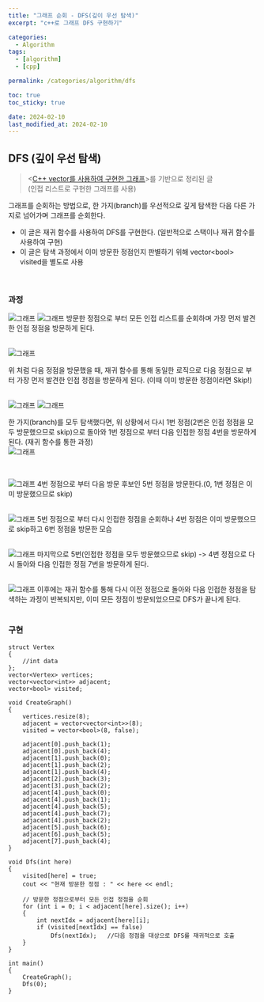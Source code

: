 ```yaml
---
title: "그래프 순회 - DFS(깊이 우선 탐색)"
excerpt: "c++로 그래프 DFS 구현하기"

categories:
  - Algorithm
tags:
  - [algorithm]
  - [cpp]

permalink: /categories/algorithm/dfs

toc: true
toc_sticky: true

date: 2024-02-10
last_modified_at: 2024-02-10
---
```

## DFS (깊이 우선 탐색)
> <[C++ vector를 사용하여 구현한 그래프](https://ms0828.github.io/categories/data_structure/graph)>를 기반으로 정리된 글 <br>(인접 리스트로 구현한 그래프를 사용)

그래프를 순회하는 방법으로, 한 가지(branch)를 우선적으로 깊게 탐색한 다음 다른 가지로 넘어가며 그래프를 순회한다.
* 이 글은 재귀 함수를 사용하여 DFS를 구현한다. (일반적으로 스택이나 재귀 함수를 사용하여 구현)
* 이 글은 탐색 과정에서 이미 방문한 정점인지 판별하기 위해 vector\<bool\> visited을 별도로 사용

<br>


### 과정

![그래프](/assets\images\posts_img\algorithm\dfs1.png)
![그래프](/assets\images\posts_img\algorithm\dfs2.png)
방문한 정점으로 부터 모든 인접 리스트를 순회하며 가장 먼저 발견한 인접 정점을 방문하게 된다. <br>
<br>

![그래프](/assets\images\posts_img\algorithm\dfs3.png)


위 처럼 다음 정점을 방문했을 때, 재귀 함수를 통해 동일한 로직으로 다음 정점으로 부터 가장 먼저 발견한 인접 정점을 방문하게 된다. (이때 이미 방문한 정점이라면 Skip!)<br>
<br>

![그래프](/assets\images\posts_img\algorithm\dfs4.png)
![그래프](/assets\images\posts_img\algorithm\dfs5.png)


한 가지(branch)를 모두 탐색했다면, 위 상황에서 다시 1번 정점(2번은 인접 정점을 모두 방문했으므로 skip)으로 돌아와 1번 정점으로 부터 다음 인접한 정점 4번을 방문하게 된다. (재귀 함수를 통한 과정)<br>
![그래프](/assets\images\posts_img\algorithm\dfs6.png)

<br>


![그래프](/assets\images\posts_img\algorithm\dfs7.png)
4번 정점으로 부터 다음 방문 후보인 5번 정점을 방문한다.(0, 1번 정점은 이미 방문했으므로 skip)<br>
<br>


![그래프](/assets\images\posts_img\algorithm\dfs8.png)
5번 정점으로 부터 다시 인접한 정점을 순회하나 4번 정점은 이미 방문했으므로 skip하고 6번 정점을 방문한 모습<br>
<br>



![그래프](/assets\images\posts_img\algorithm\dfs9.png)
마지막으로 5번(인접한 정점을 모두 방문했으므로 skip) -> 4번 정점으로 다시 돌아와 다음 인접한 정점 7번을 방문하게 된다.<br>
<br>



![그래프](/assets\images\posts_img\algorithm\dfs10.png)
이후에는 재귀 함수를 통해 다시 이전 정점으로 돌아와 다음 인접한 정점을 탐색하는 과정이 반복되지만, 이미 모든 정점이 방문되었으므로 DFS가 끝나게 된다.<br>
<br>


### 구현
```
struct Vertex
{
    //int data
};
vector<Vertex> vertices;
vector<vector<int>> adjacent; 
vector<bool> visited;  

void CreateGraph()
{
    vertices.resize(8);
    adjacent = vector<vector<int>>(8);
    visited = vector<bool>(8, false);

    adjacent[0].push_back(1);
    adjacent[0].push_back(4);
    adjacent[1].push_back(0);
    adjacent[1].push_back(2);
    adjacent[1].push_back(4);
    adjacent[2].push_back(3);
    adjacent[3].push_back(2);
    adjacent[4].push_back(0);
    adjacent[4].push_back(1);
    adjacent[4].push_back(5);
    adjacent[4].push_back(7);
    adjacent[4].push_back(2);
    adjacent[5].push_back(6);
    adjacent[6].push_back(5);
    adjacent[7].push_back(4);
}

void Dfs(int here)
{
    visited[here] = true;
    cout << "현재 방문한 정점 : " << here << endl;

    // 방문한 정점으로부터 모든 인접 정점을 순회
    for (int i = 0; i < adjacent[here].size(); i++)
    {
        int nextIdx = adjacent[here][i];
        if (visited[nextIdx] == false)
            Dfs(nextIdx);   //다음 정점을 대상으로 DFS를 재귀적으로 호출
    }
}

int main()
{
    CreateGraph();
    Dfs(0);
}
```